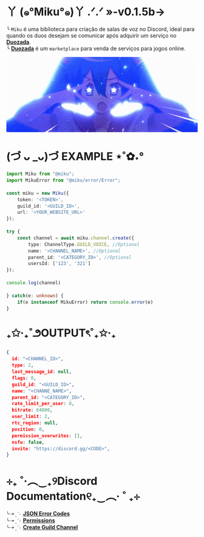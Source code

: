 # 丫 (๑°Miku°๑)丫 .ᐟ.ᐟ »-v0.1.5b→
╰ `Miku` é uma biblioteca para criação de salas de voz no Discord, ideal para quando os duos desejam se comunicar após adquirir um serviço no **[Duozada](https://app.duozada.com/)**. <br>
╰ **[Duozada](https://app.duozada.com/)** é um `marketplace` para venda de serviços para jogos online. 

<img src="./docs/miku.gif" width="1000">

# (づ ᴗ _ᴗ)づ EXAMPLE ⋆˚✿˖°
```ts
import Miku from "@miku";
import MikuError from "@miku/error/Error";

const miku = new Miku({
    token: '<TOKEN>',
    guild_id: '<GUILD_ID>',
    url: '<YOUR_WEBSITE_URL>'
});

try {
    const channel = await miku.channel.create({
        type: ChannelType.GUILD_VOICE, //Optional
        name: '<CHANNEL_NAME>', //Optional
        parent_id: '<CATEGORY_ID>', //Optional
        usersId: ['123', '321']
});

console.log(channel)

} catch(e: unknown) {
    if(e instanceof MikuError) return console.error(e)
}
```

# ₊✩‧₊˚౨OUTPUTৎ˚₊✩‧₊

```json 
{
  id: "<CHANNEL_ID>",
  type: 2,
  last_message_id: null,
  flags: 0,
  guild_id: "<GUILD_ID>",
  name: "<CHANNE_NAME>",
  parent_id: "<CATEGORY_ID>",
  rate_limit_per_user: 0,
  bitrate: 64000,
  user_limit: 2,
  rtc_region: null,
  position: 0,
  permission_overwrites: [],
  nsfw: false,
  invite: "https://discord.gg/<CODE>",
}
```

# ⊹₊ ˚‧︵‿₊୨Discord Documentation୧₊‿︵‧ ˚ ₊⊹
`╰┈➤ˎˊ˗` **[JSON Error Codes](https://discord.com/developers/docs/topics/opcodes-and-status-codes)**<br>
`╰┈➤ˎˊ˗` **[Permissions](https://discord.com/developers/docs/topics/permissions#permissions)**<br>
`╰┈➤ˎˊ˗` **[Create Guild Channel](https://discord.com/developers/docs/resources/guild#create-guild-channel)**
